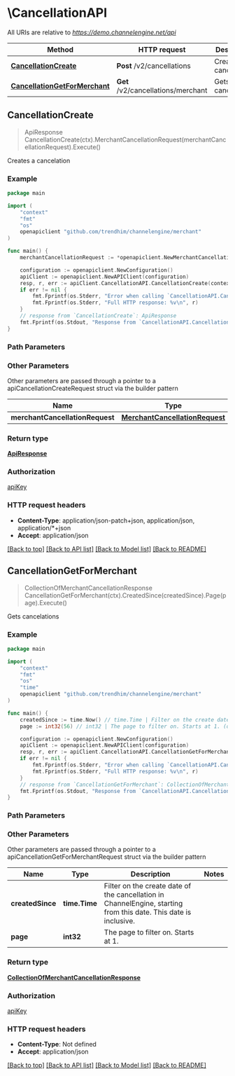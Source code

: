 # \CancellationAPI

All URIs are relative to *https://demo.channelengine.net/api*

Method | HTTP request | Description
------------- | ------------- | -------------
[**CancellationCreate**](CancellationAPI.md#CancellationCreate) | **Post** /v2/cancellations | Creates a cancelation
[**CancellationGetForMerchant**](CancellationAPI.md#CancellationGetForMerchant) | **Get** /v2/cancellations/merchant | Gets cancelations



## CancellationCreate

> ApiResponse CancellationCreate(ctx).MerchantCancellationRequest(merchantCancellationRequest).Execute()

Creates a cancelation



### Example

```go
package main

import (
    "context"
    "fmt"
    "os"
    openapiclient "github.com/trendhim/channelengine/merchant"
)

func main() {
    merchantCancellationRequest := *openapiclient.NewMerchantCancellationRequest("MerchantCancellationNo_example", "MerchantOrderNo_example", []openapiclient.MerchantCancellationLineRequest{*openapiclient.NewMerchantCancellationLineRequest("MerchantProductNo_example", int32(123))}) // MerchantCancellationRequest |  (optional)

    configuration := openapiclient.NewConfiguration()
    apiClient := openapiclient.NewAPIClient(configuration)
    resp, r, err := apiClient.CancellationAPI.CancellationCreate(context.Background()).MerchantCancellationRequest(merchantCancellationRequest).Execute()
    if err != nil {
        fmt.Fprintf(os.Stderr, "Error when calling `CancellationAPI.CancellationCreate``: %v\n", err)
        fmt.Fprintf(os.Stderr, "Full HTTP response: %v\n", r)
    }
    // response from `CancellationCreate`: ApiResponse
    fmt.Fprintf(os.Stdout, "Response from `CancellationAPI.CancellationCreate`: %v\n", resp)
}
```

### Path Parameters



### Other Parameters

Other parameters are passed through a pointer to a apiCancellationCreateRequest struct via the builder pattern


Name | Type | Description  | Notes
------------- | ------------- | ------------- | -------------
 **merchantCancellationRequest** | [**MerchantCancellationRequest**](MerchantCancellationRequest.md) |  | 

### Return type

[**ApiResponse**](ApiResponse.md)

### Authorization

[apiKey](../README.md#apiKey)

### HTTP request headers

- **Content-Type**: application/json-patch+json, application/json, application/*+json
- **Accept**: application/json

[[Back to top]](#) [[Back to API list]](../README.md#documentation-for-api-endpoints)
[[Back to Model list]](../README.md#documentation-for-models)
[[Back to README]](../README.md)


## CancellationGetForMerchant

> CollectionOfMerchantCancellationResponse CancellationGetForMerchant(ctx).CreatedSince(createdSince).Page(page).Execute()

Gets cancelations



### Example

```go
package main

import (
    "context"
    "fmt"
    "os"
    "time"
    openapiclient "github.com/trendhim/channelengine/merchant"
)

func main() {
    createdSince := time.Now() // time.Time | Filter on the create date of the cancellation in ChannelEngine, starting from this date. This date is inclusive. (optional)
    page := int32(56) // int32 | The page to filter on. Starts at 1. (optional)

    configuration := openapiclient.NewConfiguration()
    apiClient := openapiclient.NewAPIClient(configuration)
    resp, r, err := apiClient.CancellationAPI.CancellationGetForMerchant(context.Background()).CreatedSince(createdSince).Page(page).Execute()
    if err != nil {
        fmt.Fprintf(os.Stderr, "Error when calling `CancellationAPI.CancellationGetForMerchant``: %v\n", err)
        fmt.Fprintf(os.Stderr, "Full HTTP response: %v\n", r)
    }
    // response from `CancellationGetForMerchant`: CollectionOfMerchantCancellationResponse
    fmt.Fprintf(os.Stdout, "Response from `CancellationAPI.CancellationGetForMerchant`: %v\n", resp)
}
```

### Path Parameters



### Other Parameters

Other parameters are passed through a pointer to a apiCancellationGetForMerchantRequest struct via the builder pattern


Name | Type | Description  | Notes
------------- | ------------- | ------------- | -------------
 **createdSince** | **time.Time** | Filter on the create date of the cancellation in ChannelEngine, starting from this date. This date is inclusive. | 
 **page** | **int32** | The page to filter on. Starts at 1. | 

### Return type

[**CollectionOfMerchantCancellationResponse**](CollectionOfMerchantCancellationResponse.md)

### Authorization

[apiKey](../README.md#apiKey)

### HTTP request headers

- **Content-Type**: Not defined
- **Accept**: application/json

[[Back to top]](#) [[Back to API list]](../README.md#documentation-for-api-endpoints)
[[Back to Model list]](../README.md#documentation-for-models)
[[Back to README]](../README.md)

